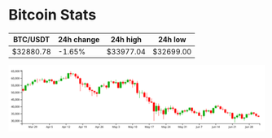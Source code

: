 # Bitcoin Stats

BTC/USDT|24h change|24h high|24h low|
|---|---|---|---|
|$32880.78|-1.65%|$33977.04|$32699.00|

<img src="./chart.svg">
